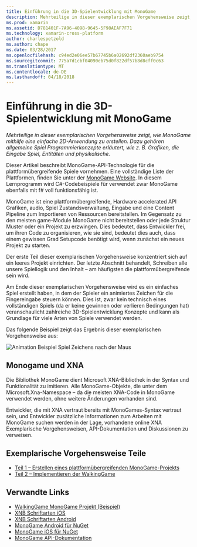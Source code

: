 ```yaml
---
title: Einführung in die 3D-Spielentwicklung mit MonoGame
description: Mehrteilige in dieser exemplarischen Vorgehensweise zeigt, wie MonoGame mithilfe eine einfache 2D-Anwendung zu erstellen.  Dazu gehören allgemeine Spiel Programmierkonzepte erläutert, wie z. B. Grafiken, die Eingabe Spiel, Entitäten und physikalische.
ms.prod: xamarin
ms.assetid: D781401F-7A96-4098-9645-5F98AEAF7F71
ms.technology: xamarin-cross-platform
author: charlespetzold
ms.author: chape
ms.date: 03/28/2017
ms.openlocfilehash: c94ed2e06ee57b67745b6a02692df2360aeb9754
ms.sourcegitcommit: 775a7d1cbf04090eb75d0f822df57b8d8cff0c63
ms.translationtype: MT
ms.contentlocale: de-DE
ms.lasthandoff: 04/18/2018
---
```

# <a name="introduction-to-game-development-with-monogame"></a>Einführung in die 3D-Spielentwicklung mit MonoGame

_Mehrteilige in dieser exemplarischen Vorgehensweise zeigt, wie MonoGame mithilfe eine einfache 2D-Anwendung zu erstellen.  Dazu gehören allgemeine Spiel Programmierkonzepte erläutert, wie z. B. Grafiken, die Eingabe Spiel, Entitäten und physikalische._

Dieser Artikel beschreibt MonoGame-API-Technologie für die plattformübergreifende Spiele vornehmen. Eine vollständige Liste der Plattformen, finden Sie unter der [MonoGame Website](http://www.monogame.net/). In diesem Lernprogramm wird C#-Codebeispiele für verwendet zwar MonoGame ebenfalls mit f# voll funktionsfähig ist.

MonoGame ist eine plattformübergreifende, Hardware accelerated API Grafiken, audio, Spiel Zustandsverwaltung, Eingabe und eine Content Pipeline zum Importieren von Ressourcen bereitstellen. Im Gegensatz zu den meisten game-Module MonoGame nicht bereitstellen oder jede Struktur Muster oder ein Projekt zu erzwingen.  Dies bedeutet, dass Entwickler frei, um ihren Code zu organisieren, wie sie sind, bedeutet dies auch, dass einem gewissen Grad Setupcode benötigt wird, wenn zunächst ein neues Projekt zu starten.

Der erste Teil dieser exemplarischen Vorgehensweise konzentriert sich auf ein leeres Projekt einrichten. Der letzte Abschnitt behandelt, Schreiben alle unsere Spiellogik und den Inhalt – am häufigsten die plattformübergreifende sein wird.

Am Ende dieser exemplarischen Vorgehensweise wird es ein einfaches Spiel erstellt haben, in dem der Spieler ein animiertes Zeichen für die Fingereingabe steuern können.  Dies ist, zwar kein technisch eines vollständigen Spiels (da er keine gewinnen oder verlieren Bedingungen hat) veranschaulicht zahlreiche 3D-Spielentwicklung Konzepte und kann als Grundlage für viele Arten von Spiele verwendet werden. 

Das folgende Beispiel zeigt das Ergebnis dieser exemplarischen Vorgehensweise aus:

![Animation Beispiel Spiel Zeichens nach der Maus](images/image1.gif)

## <a name="monogame-and-xna"></a>Monogame und XNA

Die Bibliothek MonoGame dient Microsoft XNA-Bibliothek in der Syntax und Funktionalität zu imitieren.  Alle MonoGame-Objekte, die unter dem Microsoft.Xna-Namespace – da die meisten XNA-Code in MonoGame verwendet werden, ohne weitere Änderungen vorhanden sind. 

Entwickler, die mit XNA vertraut bereits mit MonoGames-Syntax vertraut sein, und Entwickler zusätzliche Informationen zum Arbeiten mit MonoGame suchen werden in der Lage, vorhandene online XNA Exemplarische Vorgehensweisen, API-Dokumentation und Diskussionen zu verweisen.


## <a name="walkthrough-parts"></a>Exemplarische Vorgehensweise Teile

- [Teil 1 – Erstellen eines plattformübergreifenden MonoGame-Projekts](~/graphics-games/monogame/introduction/part1.md)
- [Teil 2 – Implementieren der WalkingGame](~/graphics-games/monogame/introduction/part2.md)

## <a name="related-links"></a>Verwandte Links

- [WalkingGame MonoGame Projekt (Beispiel)](https://developer.xamarin.com/samples/mobile/WalkingGameMG/)
- [XNB Schriftarten iOS](https://github.com/mono/CocosSharp/tree/master/Samples/GameStarterKit/GameStarterKit/Content/fonts)
- [XNB Schriftarten Android](https://github.com/mono/CocosSharp/tree/master/Samples/GameStarterKit/GameStarterKit/Assets/Content/fonts)
- [MonoGame Android für NuGet](https://www.nuget.org/packages/MonoGame.Framework.Android/)
- [MonoGame iOS für NuGet](https://www.nuget.org/packages/MonoGame.Framework.iOS/)
- [MonoGame API-Dokumentation](http://www.monogame.net/documentation/?page=main)
